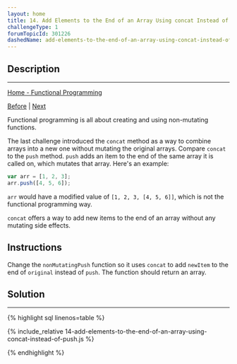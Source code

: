 ```yaml
---
layout: home
title: 14. Add Elements to the End of an Array Using concat Instead of push
challengeType: 1
forumTopicId: 301226
dashedName: add-elements-to-the-end-of-an-array-using-concat-instead-of-push
---
```


<div class="row">
<div class="columnStmt" markdown="1">

## Description
------

[Home -  Functional Programming](./README.md) 

[Before](./13-combine-two-arrays-using-the-concat-method.md)  | [Next](./15-use-the-reduce-method-to-analyze-data.md) 

Functional programming is all about creating and using non-mutating functions.

The last challenge introduced the `concat` method as a way to combine arrays into a new one without mutating the original arrays. Compare `concat` to the `push` method. `push` adds an item to the end of the same array it is called on, which mutates that array. Here's an example:

```js
var arr = [1, 2, 3];
arr.push([4, 5, 6]);
```

`arr` would have a modified value of `[1, 2, 3, [4, 5, 6]]`, which is not the functional programming way.

`concat` offers a way to add new items to the end of an array without any mutating side effects.

##  Instructions 

Change the `nonMutatingPush` function so it uses `concat` to add `newItem` to the end of `original` instead of `push`. The function should return an array.

</div>
<div class="columnSol" markdown="1">

## Solution
------

{% highlight sql linenos=table %}

{% include_relative 14-add-elements-to-the-end-of-an-array-using-concat-instead-of-push.js %}

{% endhighlight %}

</div>
</div>

